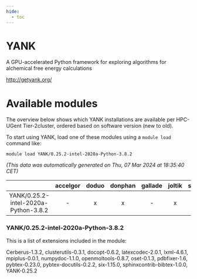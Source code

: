 ```yaml
---
hide:
  - toc
---
```


YANK
====


A GPU-accelerated Python framework for exploring algorithms for alchemical free energy calculations

http://getyank.org/
# Available modules


The overview below shows which YANK installations are available per HPC-UGent Tier-2cluster, ordered based on software version (new to old).

To start using YANK, load one of these modules using a `module load` command like:

```shell
module load YANK/0.25.2-intel-2020a-Python-3.8.2
```

*(This data was automatically generated on Thu, 07 Mar 2024 at 18:35:40 CET)*  

| |accelgor|doduo|donphan|gallade|joltik|skitty|
| :---: | :---: | :---: | :---: | :---: | :---: | :---: |
|YANK/0.25.2-intel-2020a-Python-3.8.2|-|x|x|-|x|x|


### YANK/0.25.2-intel-2020a-Python-3.8.2

This is a list of extensions included in the module:

Cerberus-1.3.2, clusterutils-0.3.1, docopt-0.6.2, latexcodec-2.0.1, lxml-4.6.1, mpiplus-0.0.1, numpydoc-1.1.0, openmoltools-0.8.7, oset-0.1.3, pdbfixer-1.6, pybtex-0.23.0, pybtex-docutils-0.2.2, six-1.15.0, sphinxcontrib-bibtex-1.0.0, YANK-0.25.2